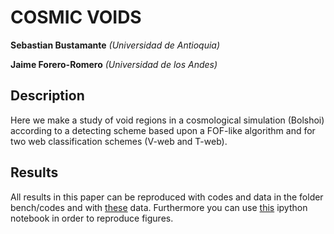 COSMIC VOIDS
==============================================
**Sebastian Bustamante**
*(Universidad de Antioquia)*

**Jaime Forero-Romero**
*(Universidad de los Andes)*


Description
-----------------------------------------------------------------------------------------
Here we make a study of void regions in a cosmological simulation (Bolshoi) according to 
a detecting scheme based upon a FOF-like algorithm and for two web classification schemes 
(V-web and T-web).


Results
-----------------------------------------------------------------------------------------
All results in this paper can be reproduced with codes and data in the folder bench/codes 
and with [these](http://goo.gl/B9pYxU) data. Furthermore you can use [this](http://nbviewer.ipython.org/urls/raw.githubusercontent.com/sbustamante/CosmicVoidsPaper/master/bench/analysis.ipynb?create=1) 
ipython notebook in order to reproduce figures.
